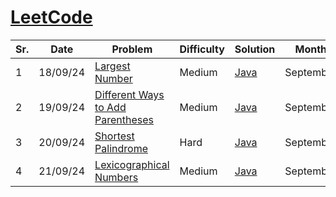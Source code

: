 # [LeetCode](https://www.leetcode.com/)

| Sr. | Date     | Problem                                                                                                                                                   | Difficulty | Solution                       | Month     |
| --- | -------- | --------------------------------------------------------------------------------------------------------------------------------------------------------- | ---------- | ------------------------------ | --------- |
| 1   | 18/09/24 | [Largest Number](https://leetcode.com/problems/largest-number/description/?envType=daily-question&envId=2024-09-18)                                       | Medium     | [Java](./September/LC179.java) | September |
| 2   | 19/09/24 | [Different Ways to Add Parentheses](https://leetcode.com/problems/different-ways-to-add-parentheses/description/?envType=daily-question&envId=2024-09-19) | Medium     | [Java](./September/LC241.java) | September |
| 3   | 20/09/24 | [Shortest Palindrome](https://leetcode.com/problems/shortest-palindrome/description/?envType=daily-question&envId=2024-09-20)                             | Hard       | [Java](./September/LC214.java) | September |
| 4   | 21/09/24 | [Lexicographical Numbers](https://leetcode.com/problems/lexicographical-numbers/description/?envType=daily-question&envId=2024-09-21)                     | Medium     | [Java](./September/LC386.java) | September |
